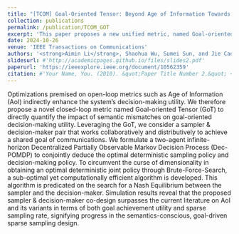 ```yaml
---
title: "[TCOM] Goal-Oriented Tensor: Beyond Age of Information Towards Semantics-Empowered Goal-Oriented Communications"
collection: publications
permalink: /publication/TCOM_GOT
excerpt: 'This paper proposes a new unified metric, named Goal-oriented Tensor (GoT) to characterize the effectiveness of communications. We formulate a two-agent Decentralized Partially Observable Markov Decision Process (Dec-POMDP) problem to conjointly deduce the optimal sampling policy and remote decision-making policy.'
date: 2024-10-26
venue: 'IEEE Transactions on Communications'
authors: '<strong>Aimin Li</strong>, Shaohua Wu, Sumei Sun, and Jie Cao, in IEEE Transactions on Communications, 2024.'
slidesurl: #'http://academicpages.github.io/files/slides2.pdf'
paperurl: 'https://ieeexplore.ieee.org/document/10562359'
citation: #'Your Name, You. (2010). &quot;Paper Title Number 2.&quot; <i>Journal 1</i>. 1(2).'
---
```


Optimizations premised on open-loop metrics such as Age of Information (AoI) indirectly enhance the system’s decision-making utility. We therefore propose a novel closed-loop metric named Goal-oriented Tensor (GoT) to directly quantify the impact of semantic mismatches on goal-oriented decision-making utility. Leveraging the GoT, we consider a sampler & decision-maker pair that works collaboratively and distributively to achieve a shared goal of communications. We formulate a two-agent infinite-horizon Decentralized Partially Observable Markov Decision Process (Dec-POMDP) to conjointly deduce the optimal deterministic sampling policy and decision-making policy. To circumvent the curse of dimensionality in obtaining an optimal deterministic joint policy through Brute-Force-Search, a sub-optimal yet computationally efficient algorithm is developed. This algorithm is predicated on the search for a Nash Equilibrium between the sampler and the decision-maker. Simulation results reveal that the proposed sampler & decision-maker co-design surpasses the current literature on AoI and its variants in terms of both goal achievement utility and sparse sampling rate, signifying progress in the semantics-conscious, goal-driven sparse sampling design.
